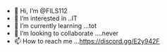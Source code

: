 - 👋 Hi, I’m @FILS112
- 👀 I’m interested in ..IT
- 🌱 I’m currently learning ...tot
- 💞️ I’m looking to collaborate ....never
- 📫 How to reach me ...https://discord.gg/E2y942F

<!---
FILS112/FILS112 is a ✨ special ✨ repository because its `README.md` (this file) appears on your GitHub profile.
You can click the Preview link to take a look at your changes.
--->
